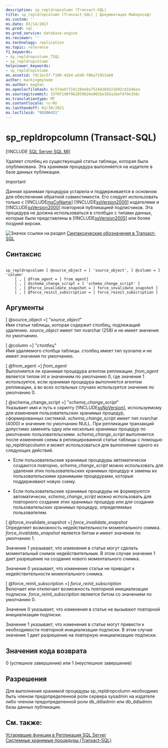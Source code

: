 ```yaml
---
description: sp_repldropcolumn (Transact-SQL)
title: sp_repldropcolumn (Transact-SQL) | Документация Майкрософт
ms.custom: ''
ms.date: 03/14/2017
ms.prod: sql
ms.prod_service: database-engine
ms.reviewer: ''
ms.technology: replication
ms.topic: reference
f1_keywords:
- sp_repldropcolumn_TSQL
- sp_repldropcolumn
helpviewer_keywords:
- sp_repldropcolumn
ms.assetid: fdc1ec5f-f108-42b4-a2d8-f06a71913ab8
author: markingmyname
ms.author: maghan
ms.openlocfilehash: 6c5fdabf724c284e8a75244269321b92c81b46ea
ms.sourcegitcommit: 33f0f190f962059826e002be165a2bef4f9e350c
ms.translationtype: MT
ms.contentlocale: ru-RU
ms.lasthandoff: 01/30/2021
ms.locfileid: "99206431"
---
```

# <a name="sp_repldropcolumn-transact-sql"></a>sp_repldropcolumn (Transact-SQL)
[!INCLUDE [SQL Server SQL MI](../../includes/applies-to-version/sql-asdbmi.md)]

  Удаляет столбец из существующей статьи таблицы, которая была опубликована. Эта хранимая процедура выполняется на издателе в базе данных публикации.  
  
> [!IMPORTANT]
>  Данная хранимая процедура устарела и поддерживается в основном для обеспечения обратной совместимости. Его следует использовать только с [!INCLUDE[msCoName](../../includes/msconame-md.md)] [!INCLUDE[ssVersion2000](../../includes/ssversion2000-md.md)] издателями и [!INCLUDE[ssVersion2000](../../includes/ssversion2000-md.md)] повторной публикацией подписчиков. Эта процедура не должна использоваться в столбцах с типами данных, которые были представлены в [!INCLUDE[ssVersion2005](../../includes/ssversion2005-md.md)] или более поздней версии.  
  
 ![Значок ссылки на раздел](../../database-engine/configure-windows/media/topic-link.gif "Значок ссылки на раздел") [Синтаксические обозначения в Transact-SQL](../../t-sql/language-elements/transact-sql-syntax-conventions-transact-sql.md)  
  
## <a name="syntax"></a>Синтаксис  
  
```  
  
sp_repldropcolumn [ @source_object = ] 'source_object', [ @column = ] 'column'   
    [ , [ @from_agent = ] from_agent]   
    [ , [ @schema_change_script = ] 'schema_change_script' ]   
    [ , [ @force_invalidate_snapshot = ] force_invalidate_snapshot ]   
    [ , [ @force_reinit_subscription = ] force_reinit_subscription ]   
```  
  
## <a name="arguments"></a>Аргументы  
 [ @source_object =] "*source_object*"  
 Имя статьи таблицы, которая содержит столбец, подлежащий удалению. *source_object* имеет тип nvarchar (258) и не имеет значения по умолчанию.  
  
 [ @column =] "*столбец*"  
 Имя удаляемого столбца таблицы. *столбец* имеет тип sysname и не имеет значения по умолчанию.  
  
 [ @from_agent =] *from_agent*  
 Выполняется ли хранимая процедура агентом репликации. *from_agent* является типом int и значением по умолчанию 0, где значение 1 используется, если хранимая процедура выполняется агентом репликации, а во всех остальных случаях используется значение по умолчанию 0.  
  
 [ @schema_change_script =] "*schema_change_script*"  
 Указывает имя и путь к скрипту [!INCLUDE[ssNoVersion](../../includes/ssnoversion-md.md)], используемому для изменения пользовательских хранимых процедур, сформированных системой. *schema_change_script* имеет тип nvarchar (4000) и значение по умолчанию NULL. При репликации транзакций допустимо заменять одну или несколько хранимых процедур по умолчанию пользовательскими. *schema_change_script* выполняется после изменения схемы в реплицированной статье таблицы с помощью sp_repldropcolumn и может использоваться для выполнения одного из следующих действий.  
  
-   Если пользовательские хранимые процедуры автоматически создаются повторно, *schema_change_script* можно использовать для удаления этих пользовательских хранимых процедур и замены их пользовательскими хранимыми процедурами, которые поддерживают новую схему.  
  
-   Если пользовательские хранимые процедуры не формируются автоматически, *schema_change_script* можно использовать для повторного создания этих хранимых процедур или для создания пользовательских хранимых процедур, определяемых пользователем.  
  
 [ @force_invalidate_snapshot =] *force_invalidate_snapshot*  
 Определяет возможность недействительности моментального снимка. *force_invalidate_snapshot* является битом и имеет значение по умолчанию 1.  
  
 Значение 1 указывает, что изменения в статье могут сделать моментальный снимок недействительным. В этом случае значение 1 дает разрешение на создание нового моментального снимка.  
  
 Значение 0 указывает, что изменение статьи не приводит к недействительности моментального снимка.  
  
 [ @force_reinit_subscription =] *force_reinit_subscription*  
 Включает или отключает возможность повторной инициализации подписки. *force_reinit_subscription* является битом со значением по умолчанию 0.  
  
 Значение 0 указывает, что изменения в статье не вызывают повторной инициализации подписки.  
  
 Значение 1 указывает, что изменения в статье могут привести к необходимости повторной инициализации подписки. В этом случае значение 1 дает разрешение на повторную инициализацию подписки.  
  
## <a name="return-code-values"></a>Значения кода возврата  
 0 (успешное завершение) или 1 (неуспешное завершение)  
  
## <a name="permissions"></a>Разрешения  
 Для выполнения хранимой процедуры sp_repldropcolumn необходимо быть членом предопределенной роли сервера sysadmin на издателе либо членом предопределенной роли db_ddladmin или db_ddladmin базы данных публикации.  
  
## <a name="see-also"></a>См. также:  
 [Устаревшие функции в Репликация SQL Server](../../relational-databases/replication/deprecated-features-in-sql-server-replication.md)   
 [Системные хранимые процедуры (Transact-SQL)](../../relational-databases/system-stored-procedures/system-stored-procedures-transact-sql.md)  
  
  
